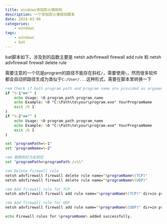 ```yaml
---
title: windows添加防火墙规则
description: 一个添加防火墙规则脚本
date: 2024-03-06
categories:
    - windows
tags:
    - windows
    - bat
---
```


bat脚本如下，涉及到的函数主要是 netsh advfirewall firewall add rule 和 netsh advfirewall firewall delete rule

需要注意的一个坑是program的路径不能存在斜杠```/```，需要使用```\```，然而很多软件都会自动把路径生成为类似于`C:/User/...`这种形式，需要在脚本里转换一下

```bat
rem Check if both program path and program name are provided as arguments
if "%~1"=="" (
    echo Usage: %0 program_path program_name
    echo Example: %0 "C:\Path\to\your\program.exe" YourProgramName
    exit /b 1
)
if "%~2"=="" (
    echo Usage: %0 program_path program_name
    echo Example: %0 "C:\Path\to\your\program.exe" YourProgramName
    exit /b 1
)

set "programPath=%~1"
set "programName=%~2"

rem 替换斜杠为反斜杠
set "programPath=%programPath:/=\%"

rem Delete firewall rule
netsh advfirewall firewall delete rule name="%programName%(TCP)"
netsh advfirewall firewall delete rule name="%programName%(UDP)"

rem Add firewall rule for TCP
netsh advfirewall firewall add rule name="%programName%(TCP)" dir=in program="%programPath%" action=allow protocol=TCP

rem Add firewall rule for UDP
netsh advfirewall firewall add rule name="%programName%(UDP)" dir=in program="%programPath%" action=allow protocol=UDP

echo Firewall rules for %programName% added successfully.

```
